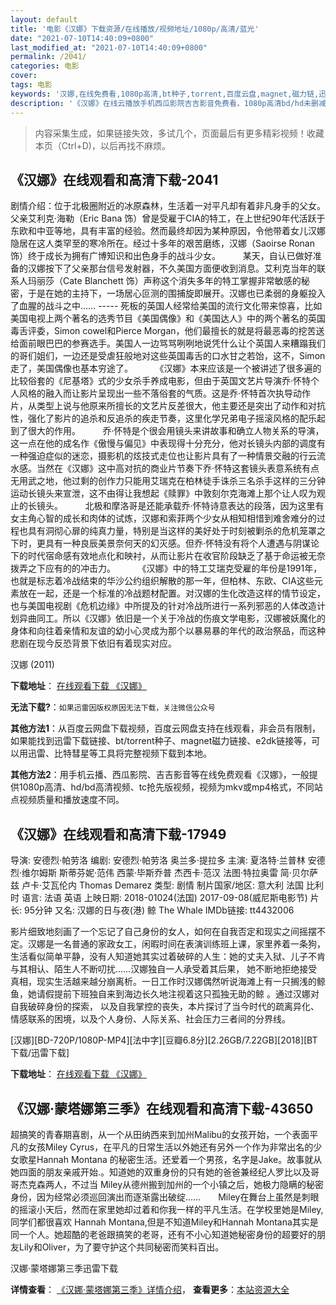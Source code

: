 ```yaml
---
layout: default
title: '电影《汉娜》下载资源/在线播放/视频地址/1080p/高清/蓝光'
date: "2021-07-10T14:40:09+0800"
last_modified_at: "2021-07-10T14:40:09+0800"
permalink: /2041/
categories: 电影
cover:
tags: 电影
keywords: '汉娜,在线免费看,1080p高清,bt种子,torrent,百度云盘,magnet,磁力链,迅雷下载资源'
description: '《汉娜》在线云播放手机西瓜影院吉吉影音免费看，1080p高清bd/hd未删减完整版和tc抢先枪版，mkv/mp4格式，附带bt/torrent种子、magnet/磁力链、百度云盘、网盘资源迅雷下载链接'
---
```


>内容采集生成，如果链接失效，多试几个，页面最后有更多精彩视频！收藏本页（Ctrl+D)，以后再找不麻烦。


## 《汉娜》在线观看和高清下载-2041

剧情介绍：位于北极圈附近的冰原森林，生活着一对平凡却有着非凡身手的父女。父亲艾利克·海勒（Eric Bana 饰）曾是受雇于CIA的特工，在上世纪90年代活跃于东欧和中亚等地，具有丰富的经验。然而最终却因为某种原因，令他带着女儿汉娜隐居在这人类罕至的寒冷所在。经过十多年的艰苦磨练，汉娜（Saoirse Ronan 饰）终于成长为拥有广博知识和出色身手的战斗少女。  　　某天，自认已做好准备的汉娜按下了父亲那台信号发射器，不久美国方面便收到消息。艾利克当年的联系人玛丽莎（Cate Blanchett 饰）声称这个消失多年的特工掌握非常敏感的秘密，于是在她的主持下，一场居心叵测的围捕旋即展开。汉娜也已柔弱的身躯投入了血腥的战斗之中…… ----- 死板的英国人经常给美国的流行文化带来惊喜，比如美国电视上两个著名的选秀节目《美国偶像》和《美国达人》中的两个著名的英国毒舌评委，Simon cowel和Pierce Morgan，他们最擅长的就是将最恶毒的挖苦送给面前眼巴巴的参赛选手。美国人一边骂骂咧咧地说凭什么让个英国人来糟蹋我们的哥们姐们，一边还是受虐狂般地对这些英国毒舌的口水甘之若饴，这不，Simon走了，美国偶像也基本穷途了。         《汉娜》本来应该是一个被讲述了很多遍的比较俗套的《尼基塔》式的少女杀手养成电影，但由于英国文艺片导演乔·怀特个人风格的融入而让影片呈现出一些不落俗套的气质。这是乔·怀特首次执导动作片，从类型上说与他原来所擅长的文艺片反差很大，他主要还是突出了动作和对抗性，强化了影片的追杀和反追杀的疾走节奏，这里化学兄弟电子摇滚风格的配乐起到了很大的作用。         乔·怀特是个很会用镜头来讲故事和确立人物关系的导演，这一点在他的成名作《傲慢与偏见》中表现得十分充分，他对长镜头内部的调度有一种强迫症似的迷恋，摄影机的炫技式走位也让影片具有了一种情景交融的行云流水感。当然在《汉娜》这中高对抗的商业片节奏下乔·怀特这套镜头表意系统有点无用武之地，他过剩的创作力只能用艾瑞克在柏林徒手诛杀三名杀手这样的三分钟运动长镜头来宣泄，这不由得让我想起《赎罪》中敦刻尔克海滩上那个让人叹为观止的长镜头。         北极和摩洛哥是还能承载乔·怀特诗意表达的段落，因为这里有女主角心智的成长和肉体的试炼，汉娜和索菲两个少女从相知相惜到难舍难分的过程也具有洞彻心扉的纯真力量，特别是当这样的美好处于时刻被剿杀的危机笼罩之下时，更具有一种良辰美景奈何天的幻灭感。但乔·怀特没有将个人遭遇与阴谋论下的时代宿命感有效地点化和映衬，从而让影片在收官阶段缺乏了基于命运被无奈拨弄之下应有的的冲击力。         《汉娜》中的特工艾瑞克受雇的年份是1991年，也就是标志着冷战结束的华沙公约组织解散的那一年，但柏林、东欧、CIA这些元素放在一起，还是一个标准的冷战题材配置。对汉娜的生化改造这样的情节设定，也与美国电视剧《危机边缘》中所提及的针对冷战所进行一系列邪恶的人体改造计划异曲同工。所以《汉娜》依旧是一个关于冷战的伤痕文学电影，汉娜被妖魔化的身体和向往着亲情和友谊的幼小心灵成为那个以暴易暴的年代的政治祭品，而这种悲剧在现今反恐背景下依旧有着现实对应。


汉娜 (2011)

**下载地址**： [在线观看下载 《汉娜》](https://www.btbtdy.me/btdy/dy4900.html) 


**无法下载?**：`如果迅雷因版权原因无法下载，关注微信公众号 `

**其他方法1**：从百度云网盘下载视频，百度云网盘支持在线观看，非会员有限制，如果能找到迅雷下载链接、bt/torrent种子、magnet磁力链接、e2dk链接等，可以用迅雷、比特彗星等工具将完整视频下载到本地。

**其他方法2**：用手机云播、西瓜影院、吉吉影音等在线免费观看《汉娜》，一般提供1080p高清、hd/bd高清视频、tc抢先版视频，视频为mkv或mp4格式，不同站点视频质量和播放速度不同。


## 《汉娜》在线观看和高清下载-17949

导演: 安德烈·帕劳洛 编剧: 安德烈·帕劳洛 奥兰多·提拉多 主演: 夏洛特·兰普林 安德烈·维尔姆斯 斯蒂芬妮·范伟 西蒙·毕斯乔普 杰西卡·范汉 法图·特拉奥雷 简·贝尔萨兹 卢卡·艾瓦伦内 Thomas Demarez 类型: 剧情 制片国家/地区: 意大利 法国 比利时 语言: 法语 英语 上映日期: 2018-01024(法国) 2017-09-08(威尼斯电影节) 片长: 95分钟 又名: 汉娜的日与夜(港) 鲸 The Whale IMDb链接: tt4432006

影片细致地刻画了一个忘记了自己身份的女人，如何在自我否定和现实之间摇摆不定。汉娜是一名普通的家政女工，闲暇时间在表演训练班上课，家里养着一条狗，生活看似简单平静，没有人知道她其实过着破碎的人生：她的丈夫入狱、儿子不肯与其相认、陌生人不断叨扰……汉娜独自一人承受着其后果， 她不断地拒绝接受真相，现实生活越来越分崩离析。一日工作时汉娜偶然听说海滩上有一只搁浅的鲸鱼，她请假提前下班独自来到海边长久地注视着这只孤独无助的鲸 。通过汉娜对自我破碎身份的探索， 以及自我掌控的丧失，本片探讨了当今时代的疏离异化、情感联系的困境，以及个人身份、人际关系、社会压力三者间的分界线。


[汉娜][BD-720P/1080P-MP4][法中字][豆瓣6.8分][2.26GB/7.22GB][2018][BT下载/迅雷下载]

**下载地址**： [在线观看下载 《汉娜》](https://www.btdx8.com/torrent/hn_2018-2.html) 


## 《汉娜·蒙塔娜第三季》在线观看和高清下载-43650

超搞笑的青春期喜剧，从一个从田纳西来到加州Malibu的女孩开始，一个表面平凡的女孩Miley Cyrus，在平凡的日常生活以外她还有另外一个作为非常出名的少女歌星Hannah Montana 的秘密生活。还爱着一个男孩，名字是Jake。故事就从她四面的朋友亲戚开始.。知道她的双重身份的只有她的爸爸兼经纪人罗比以及哥哥杰克森两人，不过当 Miley从德州搬到加州的一个小镇之后，她极力隐瞒的秘密身份，因为经常必须巡回演出而逐渐露出破绽……　　Miley在舞台上虽然是刺眼的摇滚小天后，然而在家里她却过着和你我一样的平凡生活。在学校里她是Miley,同学们都很喜欢 Hannah Montana,但是不知道Miley和Hannah Montana其实是同一个人。她超酷的老爸跟搞笑的老哥，还有不小心知道她秘密身份的超要好的朋友Lily和Oliver，为了要守护这个共同秘密而笑料百出。


汉娜·蒙塔娜第三季迅雷下载

**详情查看**： [《汉娜·蒙塔娜第三季》详情介绍](/movie/43650/)， **查看更多**：[本站资源大全](/movie/t/all/)

